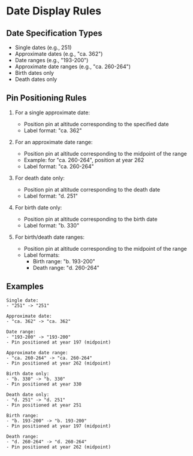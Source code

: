# Date Display Rules

## Date Specification Types
- Single dates (e.g., 251)
- Approximate dates (e.g., "ca. 362")
- Date ranges (e.g., "193-200")
- Approximate date ranges (e.g., "ca. 260-264")
- Birth dates only
- Death dates only

## Pin Positioning Rules
1. For a single approximate date:
   - Position pin at altitude corresponding to the specified date
   - Label format: "ca. 362"

2. For an approximate date range:
   - Position pin at altitude corresponding to the midpoint of the range
   - Example: for "ca. 260-264", position at year 262
   - Label format: "ca. 260-264"

3. For death date only:
   - Position pin at altitude corresponding to the death date
   - Label format: "d. 251"

4. For birth date only:
   - Position pin at altitude corresponding to the birth date
   - Label format: "b. 330"

5. For birth/death date ranges:
   - Position pin at altitude corresponding to the midpoint of the range
   - Label formats:
     - Birth range: "b. 193-200"
     - Death range: "d. 260-264"

## Examples
```
Single date:
- "251" -> "251"

Approximate date:
- "ca. 362" -> "ca. 362"

Date range:
- "193-200" -> "193-200"
- Pin positioned at year 197 (midpoint)

Approximate date range:
- "ca. 260-264" -> "ca. 260-264"
- Pin positioned at year 262 (midpoint)

Birth date only:
- "b. 330" -> "b. 330"
- Pin positioned at year 330

Death date only:
- "d. 251" -> "d. 251"
- Pin positioned at year 251

Birth range:
- "b. 193-200" -> "b. 193-200"
- Pin positioned at year 197 (midpoint)

Death range:
- "d. 260-264" -> "d. 260-264"
- Pin positioned at year 262 (midpoint)
``` 